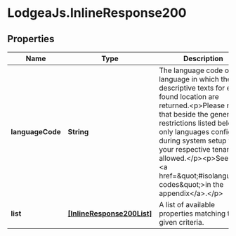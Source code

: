 # LodgeaJs.InlineResponse200

## Properties

Name | Type | Description | Notes
------------ | ------------- | ------------- | -------------
**languageCode** | **String** | The language code of the language in which the descriptive texts for each found location are returned.&lt;p&gt;Please note that beside the general restrictions listed below only languages configured during system setup for your respective tenant are allowed.&lt;/p&gt;&lt;p&gt;See also &lt;a href&#x3D;\&quot;#isolanguage-codes\&quot;&gt;in the appendix&lt;/a&gt;.&lt;/p&gt; | 
**list** | [**[InlineResponse200List]**](InlineResponse200List.md) | A list of available properties matching the given criteria. | 


